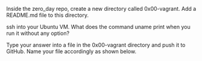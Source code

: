 Inside the zero_day repo, create a new directory called 0x00-vagrant. Add a README.md file to this directory.

ssh into your Ubuntu VM. What does the command uname print when you run it without any option?

Type your answer into a file in the 0x00-vagrant directory and push it to GitHub. Name your file accordingly as shown below.
